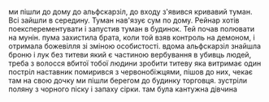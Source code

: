 ми пішли до дому до альфскарзіл, до входу з'явився кривавий туман. Всі зайшли в середину. Туман нав'язує сум по дому.
Рейнар хотів поексперементувати і запустив туман в будинок. Тей почав полювати на мунін. пума захистила брата, коли той взяв контроль на демоном, і отримала божевілля зі зміною особистості.
вдома альфскарзіл знайшла броню і лук без титеви який є частиною вербування в убивць людей, треба з волосся вбитої тобої людини зробити титеву яка витримає один постріл
наставник помирився з червонобіжцями, пішов до них, чекає там на свою дочку
ми пішли берегом до будинку торговця. зустріли поляну з чорного піску і запаху сірки. там була кантужна дівчина
